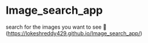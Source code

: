 # Image_search_app
search for the images you want to see 👀(https://lokeshreddy429.github.io/Image_search_app/)
